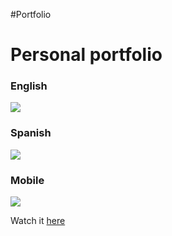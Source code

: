 #Portfolio

<h1>Personal portfolio</h1>


<h3>English</h3>
<img src="https://user-images.githubusercontent.com/30637656/151653356-940c87a0-249b-4b44-9c19-5907aaa3a3f0.png">


<h3>Spanish</h3>
<img src="https://user-images.githubusercontent.com/30637656/151653372-b90dc01f-c26a-4bb8-9d56-a2fd419f748e.png">

<h3>Mobile</h3>
<img src="https://user-images.githubusercontent.com/30637656/151654214-6764ad27-14ce-4f2d-9bf9-52659933c6ba.png">

<p>Watch it <a href="https://faves7.github.io/portfolio/">here</a>
